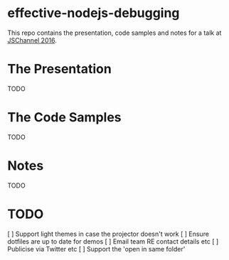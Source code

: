 # effective-nodejs-debugging

This repo contains the presentation, code samples and notes for a talk at [JSChannel 2016](http://2016.jschannel.com/).

# The Presentation

TODO

# The Code Samples

TODO

# Notes

TODO

# TODO

[ ] Support light themes in case the projector doesn't work
[ ] Ensure dotfiles are up to date for demos
[ ] Email team RE contact details etc
[ ] Publicise via Twitter etc
[ ] Support the 'open in same folder'

